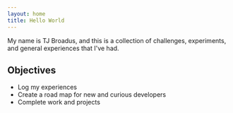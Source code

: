 ```yaml
---
layout: home
title: Hello World
---
```


My name is TJ Broadus, and this is a collection of challenges, experiments, and general experiences that I've had.

## Objectives

* Log my experiences
* Create a road map for new and curious developers
* Complete work and projects
